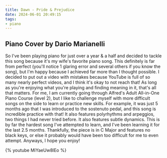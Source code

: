 ```yaml
---
title: Dawn - Pride & Prejudice
date: 2024-06-01 20:49:15
tags:
- piano
---
```


## Piano Cover by Dario Marianelli
So I've been playing piano for just over a year & a half and decided to tackle this song because it's my wife's favorite piano song. This definitely is far from perfect (you'll notice 1 glaring error and several others if you know the song), but I'm happy because I achieved far more than I thought possible. I decided to put out a video with mistakes because YouTube is full of so many nearly perfect videos, and I think it's okay to not reach that! As long as you're enjoying what you're playing and finding meaning in it, that's all that matters. For me, I am currently going through Alfred's Adult All-in-One Piano Course (level 2), but I like to challenge myself with more difficult songs on the side to learn or practice new skills. For example, it was just 5 months ago that I was introduced to the sostenuto pedal, and this song is incredible practice with that! It also features polyrhythms and arpeggios, two things I had never tried before. It also features subtle dynamics. This is by far the hardest song I've attempted to learn, and I've been learning it for the last 2.5 months. Thankfully, the piece is in C Major and features no black keys, or else it probably would have been too difficult for me to even attempt. Anyways, I hope you enjoy!

{% youtube MiYaeUw8lEo %}
